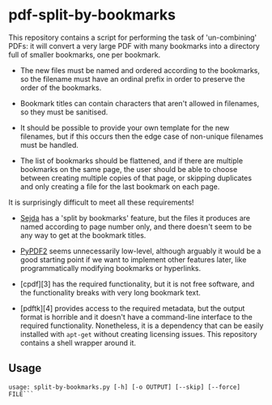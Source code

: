 # pdf-split-by-bookmarks

This repository contains a script for performing the task of 'un-combining'
PDFs: it will convert a very large PDF with many bookmarks into a directory
full of smaller bookmarks, one per bookmark.

* The new files must be named and ordered according to the bookmarks, so the
  filename must have an ordinal prefix in order to preserve the order of the
  bookmarks.

* Bookmark titles can contain characters that aren't allowed in filenames, so
  they must be sanitised.

* It should be possible to provide your own template for the new filenames, but
  if this occurs then the edge case of non-unique filenames must be handled.

* The list of bookmarks should be flattened, and if there are multiple
  bookmarks on the same page, the user should be able to choose between
  creating multiple copies of that page, or skipping duplicates and only
  creating a file for the last bookmark on each page.

It is surprisingly difficult to meet all these requirements!

* [Sejda][1] has a 'split by bookmarks' feature, but the files it produces are
  named according to page number only, and there doesn't seem to be any way to
  get at the bookmark titles.

  [1]: https://github.com/torakiki/sejda

* [PyPDF2][2] seems unnecessarily low-level, although arguably it would be a
  good starting point if we want to implement other features later, like
  programmatically modifying bookmarks or hyperlinks.

  [2]: https://medium.com/@menglishu09/get-bookmarks-from-pdf-using-pypdf2-4166ae8eb6f6

* [cpdf][3] has the required functionality, but it is not free software, and
  the functionality breaks with very long bookmark text.

* [pdftk][4] provides access to the required metadata, but the output format is
  horrible and it doesn't have a command-line interface to the required
  functionality. Nonetheless, it is a dependency that can be easily installed
  with `apt-get` without creating licensing issues. This repository contains
  a shell wrapper around it.

## Usage

```$ ./split-by-bookmarks.py 
usage: split-by-bookmarks.py [-h] [-o OUTPUT] [--skip] [--force] FILE```

